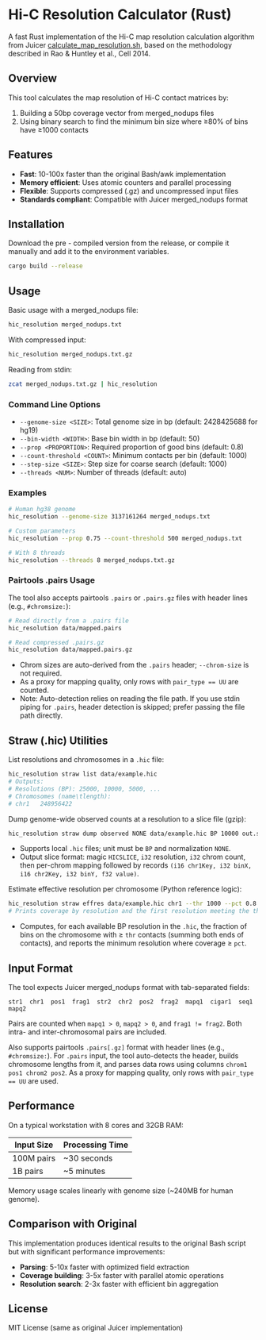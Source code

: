 # Hi-C Resolution Calculator (Rust)

A fast Rust implementation of the Hi-C map resolution calculation algorithm from Juicer [calculate_map_resolution.sh](https://github.com/aidenlab/juicer/blob/main/misc/calculate_map_resolution.sh), based on the methodology described in Rao & Huntley et al., Cell 2014.

## Overview

This tool calculates the map resolution of Hi-C contact matrices by:

1. Building a 50bp coverage vector from merged_nodups files
2. Using binary search to find the minimum bin size where ≥80% of bins have ≥1000 contacts

## Features

- **Fast**: 10-100x faster than the original Bash/awk implementation
- **Memory efficient**: Uses atomic counters and parallel processing
- **Flexible**: Supports compressed (.gz) and uncompressed input files
- **Standards compliant**: Compatible with Juicer merged_nodups format

## Installation

Download the pre - compiled version from the release, or compile it manually and add it to the environment variables.

```bash
cargo build --release
```

## Usage

Basic usage with a merged_nodups file:
```bash
hic_resolution merged_nodups.txt
```

With compressed input:
```bash
hic_resolution merged_nodups.txt.gz
```

Reading from stdin:
```bash
zcat merged_nodups.txt.gz | hic_resolution
```

### Command Line Options

- `--genome-size <SIZE>`: Total genome size in bp (default: 2428425688 for hg19)
- `--bin-width <WIDTH>`: Base bin width in bp (default: 50)  
- `--prop <PROPORTION>`: Required proportion of good bins (default: 0.8)
- `--count-threshold <COUNT>`: Minimum contacts per bin (default: 1000)
- `--step-size <SIZE>`: Step size for coarse search (default: 1000)
- `--threads <NUM>`: Number of threads (default: auto)

### Examples

```bash
# Human hg38 genome
hic_resolution --genome-size 3137161264 merged_nodups.txt

# Custom parameters  
hic_resolution --prop 0.75 --count-threshold 500 merged_nodups.txt

# With 8 threads
hic_resolution --threads 8 merged_nodups.txt.gz
```

### Pairtools .pairs Usage

The tool also accepts pairtools `.pairs` or `.pairs.gz` files with header lines (e.g., `#chromsize:`):

```bash
# Read directly from a .pairs file
hic_resolution data/mapped.pairs

# Read compressed .pairs.gz
hic_resolution data/mapped.pairs.gz
```

- Chrom sizes are auto-derived from the `.pairs` header; `--chrom-size` is not required.
- As a proxy for mapping quality, only rows with `pair_type == UU` are counted.
- Note: Auto-detection relies on reading the file path. If you use stdin piping for `.pairs`, header detection is skipped; prefer passing the file path directly.

## Straw (.hic) Utilities

List resolutions and chromosomes in a `.hic` file:

```bash
hic_resolution straw list data/example.hic
# Outputs:
# Resolutions (BP): 25000, 10000, 5000, ...
# Chromosomes (name\tlength):
# chr1   248956422
```

Dump genome-wide observed counts at a resolution to a slice file (gzip):

```bash
hic_resolution straw dump observed NONE data/example.hic BP 10000 out.slc.gz
```

- Supports local `.hic` files; unit must be `BP` and normalization `NONE`.
- Output slice format: magic `HICSLICE`, `i32` resolution, `i32` chrom count, then per-chrom mapping followed by records `(i16 chr1Key, i32 binX, i16 chr2Key, i32 binY, f32 value)`.

Estimate effective resolution per chromosome (Python reference logic):

```bash
hic_resolution straw effres data/example.hic chr1 --thr 1000 --pct 0.8
# Prints coverage by resolution and the first resolution meeting the threshold
```

- Computes, for each available BP resolution in the `.hic`, the fraction of bins on the chromosome with ≥ `thr` contacts (summing both ends of contacts), and reports the minimum resolution where coverage ≥ `pct`.

## Input Format

The tool expects Juicer merged_nodups format with tab-separated fields:
```
str1  chr1  pos1  frag1  str2  chr2  pos2  frag2  mapq1  cigar1  seq1  mapq2
```

Pairs are counted when `mapq1 > 0`, `mapq2 > 0`, and `frag1 != frag2`. Both intra- and inter-chromosomal pairs are included.

Also supports pairtools `.pairs[.gz]` format with header lines (e.g., `#chromsize:`). For `.pairs` input, the tool auto-detects the header, builds chromosome lengths from it, and parses data rows using columns `chrom1 pos1 chrom2 pos2`. As a proxy for mapping quality, only rows with `pair_type == UU` are used.

## Performance

On a typical workstation with 8 cores and 32GB RAM:

| Input Size | Processing Time |
|------------|----------------|
| 100M pairs | ~30 seconds |
| 1B pairs   | ~5 minutes |

Memory usage scales linearly with genome size (~240MB for human genome).

## Comparison with Original

This implementation produces identical results to the original Bash script but with significant performance improvements:

- **Parsing**: 5-10x faster with optimized field extraction
- **Coverage building**: 3-5x faster with parallel atomic operations  
- **Resolution search**: 2-3x faster with efficient bin aggregation

## License

MIT License (same as original Juicer implementation)
